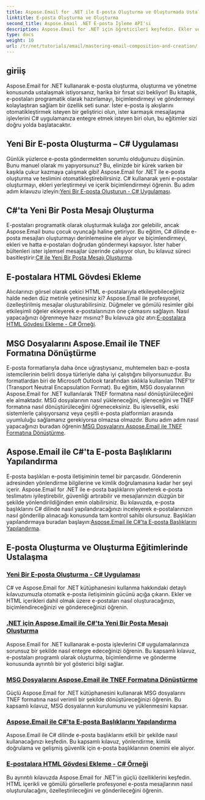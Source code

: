 ```yaml
---
title: Aspose.Email for .NET ile E-posta Oluşturma ve Oluşturmada Ustalaşma
linktitle: E-posta Oluşturma ve Oluşturma
second_title: Aspose.Email .NET E-posta İşleme API'si
description: Aspose.Email for .NET için öğreticileri keşfedin. Ekler ve HTML içeriği gibi gelişmiş özellikler de dahil olmak üzere e-postaları programatik olarak oluşturmayı, biçimlendirmeyi ve göndermeyi öğrenin.
type: docs
weight: 10
url: /tr/net/tutorials/email/mastering-email-composition-and-creation/
---
```

## giriiş

Aspose.Email for .NET kullanarak e-posta oluşturma, oluşturma ve yönetme konusunda ustalaşmak istiyorsanız, harika bir fırsat sizi bekliyor! Bu kitaplık, e-postaları programatik olarak hazırlamayı, biçimlendirmeyi ve göndermeyi kolaylaştıran sağlam bir özellik seti sunar. İster e-posta iş akışlarını otomatikleştirmek isteyen bir geliştirici olun, ister karmaşık mesajlaşma işlevlerini C# uygulamanıza entegre etmek isteyen biri olun, bu eğitimler sizi doğru yolda başlatacaktır.

## Yeni Bir E-posta Oluşturma – C# Uygulaması  

Günlük yüzlerce e-posta göndermekten sorumlu olduğunuzu düşünün. Bunu manuel olarak mı yapıyorsunuz? Bu, elinizde bir kürek varken bir kaşıkla çukur kazmaya çalışmak gibi! Aspose.Email for .NET ile e-posta oluşturma ve teslimini otomatikleştirebilirsiniz. C# kullanarak yeni e-postalar oluşturmayı, ekleri yerleştirmeyi ve içerik biçimlendirmeyi öğrenin. Bu adım adım kılavuzu izleyin:[Yeni Bir E-posta Oluşturun - C# Uygulaması](./craft-a-fresh-email-csharp-implementation/).


## C#'ta Yeni Bir Posta Mesajı Oluşturma  

 E-postaları programatik olarak oluşturmak kulağa zor gelebilir, ancak Aspose.Email bunu çocuk oyuncağı haline getiriyor. Bu eğitim, C# dilinde e-posta mesajları oluşturmayı derinlemesine ele alıyor ve biçimlendirmeyi, ekleri ve hatta e-postaları doğrudan göndermeyi kapsıyor. İster haber bültenleri ister işlemsel mesajlar üzerinde çalışıyor olun, bu kılavuz süreci basitleştirir:[C# ile Yeni Bir Posta Mesajı Oluşturma](./construct-a-new-mail-message-in-csharp/).

## E-postalara HTML Gövdesi Ekleme  

Alıcılarınızı görsel olarak çekici HTML e-postalarıyla etkileyebileceğiniz halde neden düz metinle yetinesiniz ki? Aspose.Email ile profesyonel, özelleştirilmiş mesajlar oluşturabilirsiniz. Düğmeler ve gömülü resimler gibi etkileşimli öğeler ekleyerek e-postalarınızın öne çıkmasını sağlayın. Nasıl yapacağınızı öğrenmeye hazır mısınız? Bu kılavuza göz atın:[E-postalara HTML Gövdesi Ekleme - C# Örneği](./add-html-body-to-emails-csharp-example/).

## MSG Dosyalarını Aspose.Email ile TNEF Formatına Dönüştürme  

 E-posta formatlarıyla daha önce uğraştıysanız, muhtemelen bazı e-posta istemcilerinin belirli dosya türleriyle daha iyi çalıştığını biliyorsunuzdur. Bu formatlardan biri de Microsoft Outlook tarafından sıklıkla kullanılan TNEF'tir (Transport Neutral Encapsulation Format). Bu eğitim, MSG dosyalarının Aspose.Email for .NET kullanılarak TNEF formatına nasıl dönüştürüleceğini ele almaktadır. MSG dosyalarının nasıl yükleneceğini, işleneceğini ve TNEF formatına nasıl dönüştürüleceğini öğreneceksiniz. Bu işlevsellik, eski sistemlerle çalışıyorsanız veya çeşitli e-posta platformları arasında uyumluluğu sağlamanız gerekiyorsa olmazsa olmazdır. Bunu adım adım nasıl yapacağınızı buradan öğrenin:[MSG Dosyalarını Aspose.Email ile TNEF Formatına Dönüştürme](./converting-msg-files-to-tnef-format/).

## Aspose.Email ile C#'ta E-posta Başlıklarını Yapılandırma  

 E-posta başlıkları e-posta iletişiminin temel bir parçasıdır. Gönderenin adresinden yönlendirme bilgilerine ve kimlik doğrulamasına kadar her şeyi içerir. Aspose.Email for .NET ile e-posta başlıklarını yöneterek e-posta teslimatını iyileştirebilir, güvenliği artırabilir ve mesajlarınızın düzgün bir şekilde yönlendirildiğinden emin olabilirsiniz. Bu kılavuzda, e-posta başlıklarını C# dilinde nasıl yapılandıracağınızı inceleyerek e-postalarınızın nasıl gönderilip alınacağı konusunda tam kontrol sahibi olursunuz. Başlıkları yapılandırmaya buradan başlayın:[Aspose.Email ile C#'ta E-posta Başlıklarını Yapılandırma](./configure-email-headers-in-csharp/).

## E-posta Oluşturma ve Oluşturma Eğitimlerinde Ustalaşma
### [Yeni Bir E-posta Oluşturma - C# Uygulaması](./craft-a-fresh-email-csharp-implementation/)
C# ve Aspose.Email for .NET kütüphanesini kullanma hakkındaki detaylı kılavuzumuzla otomatik e-posta iletişiminin gücünü açığa çıkarın. Ekler ve HTML içerikleri dahil olmak üzere e-postaları nasıl oluşturacağınızı, biçimlendireceğinizi ve göndereceğinizi öğrenin.
### [.NET için Aspose.Email ile C#'ta Yeni Bir Posta Mesajı Oluşturma](./construct-a-new-mail-message-in-csharp/)
Aspose.Email for .NET kullanarak e-posta işlevlerini C# uygulamalarınıza sorunsuz bir şekilde nasıl entegre edeceğinizi öğrenin. Bu kapsamlı kılavuz, e-postaları programlı olarak oluşturma, biçimlendirme ve gönderme konusunda ayrıntılı bir yol gösterici bilgi sağlar.
### [MSG Dosyalarını Aspose.Email ile TNEF Formatına Dönüştürme](./converting-msg-files-to-tnef-format/)
Güçlü Aspose.Email for .NET kütüphanesini kullanarak MSG dosyalarını TNEF formatına nasıl verimli bir şekilde dönüştüreceğinizi öğrenin. Bu kapsamlı kılavuz, MSG dosyalarının kurulumunu ve yüklenmesini kapsar. 
### [Aspose.Email ile C#'ta E-posta Başlıklarını Yapılandırma](./configure-email-headers-in-csharp/)
Aspose.Email ile C# dilinde e-posta başlıklarını etkili bir şekilde nasıl kullanacağınızı keşfedin. Bu kapsamlı kılavuz, yönlendirme, kimlik doğrulama ve gelişmiş güvenlik için e-posta başlıklarının önemini ele alıyor.
### [E-postalara HTML Gövdesi Ekleme - C# Örneği](./add-html-body-to-emails-csharp-example/)
Bu ayrıntılı kılavuzda Aspose.Email for .NET'in güçlü özelliklerini keşfedin. HTML içerikli ve gömülü görsellerle profesyonel e-posta mesajlarının nasıl oluşturulacağını, özelleştirileceğini ve gönderileceğini öğrenin.